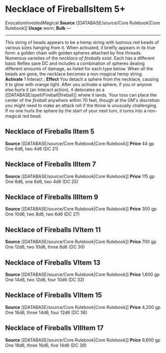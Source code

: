 ﻿---
id: '449'
item_category: Worn Items
item_subcategory: Other Worn Items
level: '17'
name: Necklace of Fireballs
price: 9,600 gp
rarity: Common
school: Evocation
source: '[[DATABASE/source/Core Rulebook|Core Rulebook]]'
subcategory: wornitem
trait:
- '[[DATABASE/trait/Evocation|Evocation]]'
- '[[DATABASE/trait/Invested|Invested]]'
- '[[DATABASE/trait/Magical|Magical]]'
type: Item
usage: worn

---
# Necklace of Fireballs<span class="item-type">Item 5+</span>

<span class="item-trait">Evocation</span><span class="item-trait">Invested</span><span class="item-trait">Magical</span>
**Source** [[DATABASE/source/Core Rulebook|Core Rulebook]] 
**Usage** worn; **Bulk** —

---
This string of beads appears to be a hemp string with lustrous red beads of various sizes hanging from it. When activated, it briefly appears in its true form: a golden chain with golden spheres attached by fine threads.
 Numerous varieties of the _necklace of fireballs exist_. Each has a different basic Reflex save DC and includes a combination of spheres dealing different amounts of damage, as listed for each type below. When all the beads are gone, the necklace becomes a non-magical hemp string.
**Activate** <span class="action-icon">1</span> Interact ; **Effect** You detach a sphere from the necklace, causing it to glow with orange light. After you activate a sphere, if you or anyone else hurls it (an Interact action), it detonates as a [[DATABASE/spell/Fireball|fireball]] where it lands. Your toss can place the center of the _fireball_ anywhere within 70 feet, though at the GM's discretion you might need to make an attack roll if the throw is unusually challenging. If no one hurls the sphere by the start of your next turn, it turns into a non-magical red bead.

## Necklace of Fireballs I<span class="item-type">Item 5</span>

**Source** [[DATABASE/source/Core Rulebook|Core Rulebook]] 
**Price** 44 gp
One 6d6, two 4d6 (DC 21)

## Necklace of Fireballs II<span class="item-type">Item 7</span>

**Source** [[DATABASE/source/Core Rulebook|Core Rulebook]] 
**Price** 115 gp
One 8d6, one 6d6, two 4d6 (DC 25)

## Necklace of Fireballs III<span class="item-type">Item 9</span>

**Source** [[DATABASE/source/Core Rulebook|Core Rulebook]] 
**Price** 300 gp
One 10d6, two 8d6, two 6d6 (DC 27)

## Necklace of Fireballs IV<span class="item-type">Item 11</span>

**Source** [[DATABASE/source/Core Rulebook|Core Rulebook]] 
**Price** 700 gp
One 12d6, two 10d6, three 8d6 (DC 30)

## Necklace of Fireballs V<span class="item-type">Item 13</span>

**Source** [[DATABASE/source/Core Rulebook|Core Rulebook]] 
**Price** 1,600 gp
One 14d6, two 12d6, four 10d6 (DC 32)

## Necklace of Fireballs VI<span class="item-type">Item 15</span>

**Source** [[DATABASE/source/Core Rulebook|Core Rulebook]] 
**Price** 4,200 gp
One 16d6, three 14d6, four 12d6 (DC 36)

## Necklace of Fireballs VII<span class="item-type">Item 17</span>

**Source** [[DATABASE/source/Core Rulebook|Core Rulebook]] 
**Price** 9,600 gp
One 18d6, three 16d6, five 14d6 (DC 39)